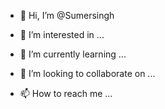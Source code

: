 - 👋 Hi, I’m @Sumersingh

- 👀 I’m interested in ...
- 🌱 I’m currently learning ...
- 💞️ I’m looking to collaborate on ...
- 📫 How to reach me ...

<!---
Sumersinghsu/Sumersinghsu is a ✨ special ✨ repository because its `README.md` (this file) appears on your GitHub profile.
You can click the Preview link to take a look at your changes.
--->
